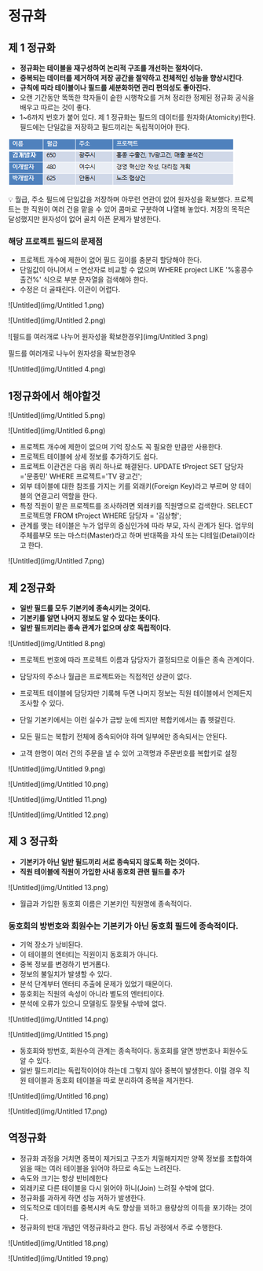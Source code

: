 # 정규화

## 제 1 정규화

- **정규화는 테이블을 재구성하여 논리적 구조를 개선하는 절차이다.**
- **중복되는 데이터를 제거하여 저장 공간을 절약하고 전체적인 성능을 향상시킨다**.
- **규칙에 따라 테이블이나 필드를 세분화하면 관리 편의성도 좋아진다.**
- 오랜 기간동안 똑똑한 학자들이 숱한 시행착오를 거쳐 정리한 정제된 정규화 공식을 배우고 따르는 것이 좋다.
- 1~6까지 번호가 붙어 있다.
제 1 정규화는 필드의 데이터를 원자화(Atomicity)한다. 필드에는 단일값을 저장하고 필드끼리는 독립적이어야 한다.

![Untitled](img/Untitled.png)

<aside>
💡 월급, 주소 필드에 단일값을 저장하며 아무런 연관이 없어 원자성을 확보했다.
프로젝트는 한 직원이 여러 건을 맡을 수 있어 콤마로 구분하여 나열해 놓았다.
저장의 목적은 달성했지만 원자성이 없어 골치 아픈 문제가 발생한다.

</aside>

### 해당 프로젝트 필드의 문제점

- 프로젝트 개수에 제한이 없어 필드 길이를 충분히 할당해야 한다.
- 단일값이 아니어서 = 연산자로 비교할 수 없으며 WHERE project LIKE '%홍콩수출건%' 식으로 부분 문자열을 검색해야 한다.
- 수정은 더 골때린다. 이관이 어렵다.

![Untitled](img/Untitled 1.png)

![Untitled](img/Untitled 2.png)

![필드를 여러개로 나누어 원자성을 확보한경우](img/Untitled 3.png)

필드를 여러개로 나누어 원자성을 확보한경우

![Untitled](img/Untitled 4.png)

## 1정규화에서 해야할것

![Untitled](img/Untitled 5.png)

![Untitled](img/Untitled 6.png)

- 프로젝트 개수에 제한이 없으며 기억 장소도 꼭 필요한 만큼만 사용한다.
- 프로젝트 테이블에 상세 정보를 추가하기도 쉽다.
- 프로젝트 이관건은 다음 쿼리 하나로 해결된다.
UPDATE tProject SET 담당자='문종민' WHERE 프로젝트='TV 광고건';
- 외부 테이블에 대한 참조를 가지는 키를 외래키(Foreign Key)라고 부르며 양 테이블의 연결고리 역할을 한다.
- 특정 직원이 맡은 프로젝트를 조사하려면 외래키를 직원명으로 검색한다.
SELECT 프로젝트명 FROM tProject WHERE 담당자 = '김상형';
- 관계를 맺는 테이블은 누가 업무의 중심인가에 따라 부모, 자식 관계가 된다. 업무의 주체를부모 또는 마스터(Master)라고 하며 반대쪽을 자식 또는 디테일(Detail)이라고 한다.

![Untitled](img/Untitled 7.png)

## 제 2정규화

- **일반 필드를 모두 기본키에 종속시키는 것이다.**
- **기본키를 알면 나머지 정보도 알 수 있다는 뜻이다.**
- **일반 필드끼리는 종속 관계가 없으며 상호 독립적이다.**

![Untitled](img/Untitled 8.png)

- 프로젝트 번호에 따라 프로젝트 이름과 담당자가 결정되므로 이들은 종속 관계이다.
- 담당자의 주소나 월급은 프로젝트와는 직접적인 상관이 없다.
- 프로젝트 테이블에 담당자만 기록해 두면 나머지 정보는 직원 테이블에서 언제든지 조사할 수 있다.
- 단일 기본키에서는 이런 실수가 금방 눈에 띄지만 복합키에서는 좀 헷갈린다.

- 모든 필드는 복합키 전체에 종속되어야 하며 일부에만 종속되서는 안된다.
- 고객 한명이 여러 건의 주문을 낼 수 있어 고객명과 주문번호를 복합키로 설정

![Untitled](img/Untitled 9.png)

![Untitled](img/Untitled 10.png)

![Untitled](img/Untitled 11.png)

![Untitled](img/Untitled 12.png)

## 제 3 정규화

- **기본키가 아닌 일반 필드끼리 서로 종속되지 않도록 하는 것이다.**
- **직원 테이블에 직원이 가입한 사내 동호회 관련 필드를 추가**

![Untitled](img/Untitled 13.png)

- 월급과 가입한 동호회 이름은 기본키인 직원명에 종속적이다.

### 동호회의 방번호와 회원수는 기본키가 아닌 동호회 필드에 종속적이다.

- 기억 장소가 낭비된다.
- 이 테이블의 엔터티는 직원이지 동호회가 아니다.
- 중복 정보를 변경하기 번거롭다.
- 정보의 불일치가 발생할 수 있다.
- 분석 단계부터 엔터티 추출에 문제가 있었기 때문이다.
- 동호회는 직원의 속성이 아니라 별도의 엔터티이다.
- 분석에 오류가 있으니 모델링도 잘못될 수밖에 없다.

![Untitled](img/Untitled 14.png)

![Untitled](img/Untitled 15.png)

- 동호회와 방번호, 회원수의 관계는 종속적이다. 동호회를 알면 방번호나 회원수도 알 수 있다.
- 일반 필드끼리는 독립적이어야 하는데 그렇지 않아 중복이 발생한다. 이럴 경우 직원 테이블과 동호회 테이블을 따로 분리하여 중복을 제거한다.

![Untitled](img/Untitled 16.png)

![Untitled](img/Untitled 17.png)

## 역정규화

- 정규화 과정을 거치면 중복이 제거되고 구조가 치밀해지지만 양쪽 정보를 조합하여 읽을 때는 여러 테이블을 읽어야 하므로 속도는 느려진다.
- 속도와 크기는 항상 반비례한다
- 외래키로 다른 테이블을 다시 읽어야 하니(Join) 느려질 수밖에 없다.
- 정규화를 과하게 하면 성능 저하가 발생한다.
- 의도적으로 데이터를 중복시켜 속도 향상을 꾀하고 용량상의 이득을 포기하는 것이다.
- 정규화의 반대 개념인 역정규화라고 한다. 튜닝 과정에서 주로 수행한다.

![Untitled](img/Untitled 18.png)

![Untitled](img/Untitled 19.png)